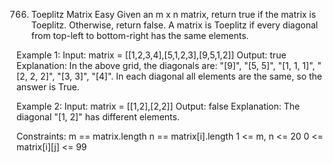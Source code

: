 766. Toeplitz Matrix
Easy
Given an m x n matrix, return true if the matrix is Toeplitz. Otherwise, return false.
A matrix is Toeplitz if every diagonal from top-left to bottom-right has the same elements.

Example 1:
Input: matrix = [[1,2,3,4],[5,1,2,3],[9,5,1,2]]
Output: true
Explanation:
In the above grid, the diagonals are:
"[9]", "[5, 5]", "[1, 1, 1]", "[2, 2, 2]", "[3, 3]", "[4]".
In each diagonal all elements are the same, so the answer is True.

Example 2:
Input: matrix = [[1,2],[2,2]]
Output: false
Explanation:
The diagonal "[1, 2]" has different elements.
 
Constraints:
m == matrix.length
n == matrix[i].length
1 <= m, n <= 20
0 <= matrix[i][j] <= 99
 
